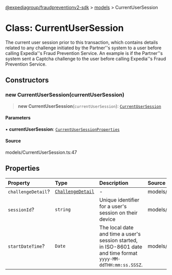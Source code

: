[@expediagroup/fraudpreventionv2-sdk](../../index.md) > [models](../index.md) > CurrentUserSession

# Class: CurrentUserSession

The current user session prior to this transaction, which contains details related to any challenge initiated by the Partner\'\'s system to a user before calling Expedia\'\'s Fraud Prevention Service. An example is if the Partner\'\'s system sent a Captcha challenge to the user before calling Expedia\'\'s Fraud Prevention Service.

## Constructors

### new CurrentUserSession(currentUserSession)

> **new CurrentUserSession**(`currentUserSession`): [`CurrentUserSession`](CurrentUserSession.md)

#### Parameters

▪ **currentUserSession**: [`CurrentUserSessionProperties`](../interfaces/CurrentUserSessionProperties.md)

#### Source

models/CurrentUserSession.ts:47

## Properties

| Property | Type | Description | Source |
| :------ | :------ | :------ | :------ |
| `challengeDetail`? | [`ChallengeDetail`](ChallengeDetail.md) | - | models/CurrentUserSession.ts:45 |
| `sessionId`? | `string` | Unique identifier for a user\'s session on their device | models/CurrentUserSession.ts:35 |
| `startDateTime`? | `Date` | The local date and time a user\'s session started, in ISO-8601 date and time format `yyyy-MM-ddTHH:mm:ss.SSSZ`. | models/CurrentUserSession.ts:40 |
